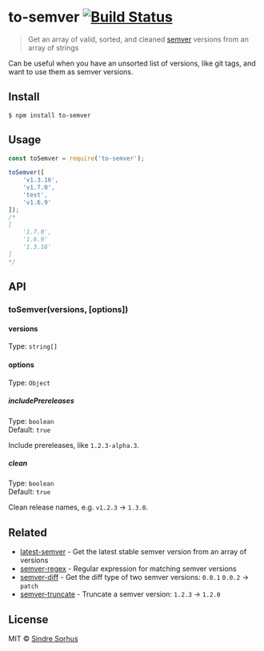 # to-semver [![Build Status](https://travis-ci.org/sindresorhus/to-semver.svg?branch=master)](https://travis-ci.org/sindresorhus/to-semver)

> Get an array of valid, sorted, and cleaned [semver](http://semver.org) versions from an array of strings

Can be useful when you have an unsorted list of versions, like git tags, and want to use them as semver versions.


## Install

```
$ npm install to-semver
```


## Usage

```js
const toSemver = require('to-semver');

toSemver([
	'v1.3.16',
	'v1.7.0',
	'test',
	'v1.6.9'
]);
/*
[
	'1.7.0',
	'1.6.9'
	'1.3.16'
]
*/
```


## API

### toSemver(versions, [options])

#### versions

Type: `string[]`

#### options

Type: `Object`

##### includePrereleases

Type: `boolean`<br>
Default: `true`

Include prereleases, like `1.2.3-alpha.3`.

##### clean

Type: `boolean`<br>
Default: `true`

Clean release names, e.g. `v1.2.3` -> `1.3.0`.


## Related

- [latest-semver](https://github.com/sindresorhus/latest-semver) - Get the latest stable semver version from an array of versions
- [semver-regex](https://github.com/sindresorhus/semver-regex) - Regular expression for matching semver versions
- [semver-diff](https://github.com/sindresorhus/semver-diff) - Get the diff type of two semver versions: `0.0.1` `0.0.2` → `patch`
- [semver-truncate](https://github.com/sindresorhus/semver-truncate) - Truncate a semver version: `1.2.3` → `1.2.0`


## License

MIT © [Sindre Sorhus](https://sindresorhus.com)
